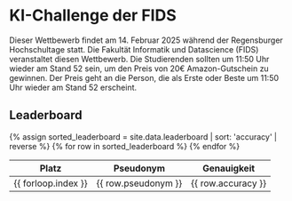# KI-Challenge der FIDS

Dieser Wettbewerb findet am 14. Februar 2025 während der Regensburger Hochschultage statt. Die Fakultät Informatik und Datascience (FIDS) veranstaltet diesen Wettbewerb. Die Studierenden sollten um 11:50 Uhr wieder am Stand 52 sein, um den Preis von 20€ Amazon-Gutschein zu gewinnen. Der Preis geht an die Person, die als Erste oder Beste um 11:50 Uhr wieder am Stand 52 erscheint.

<link rel="stylesheet" type="text/css" href="style.css">

## Leaderboard

<table>
  <thead>
    <tr>
      <th>Platz</th>
      <th>Pseudonym</th>
      <th>Genauigkeit</th>
    </tr>
  </thead>
  <tbody>
    {% assign sorted_leaderboard = site.data.leaderboard | sort: 'accuracy' | reverse %}
    {% for row in sorted_leaderboard %}
    <tr class="{% if forloop.first %}first-place{% endif %}">
      <td>{{ forloop.index }}</td>
      <td>{{ row.pseudonym }}</td>
      <td>{{ row.accuracy }}</td>
    </tr>
    {% endfor %}
  </tbody>
</table>